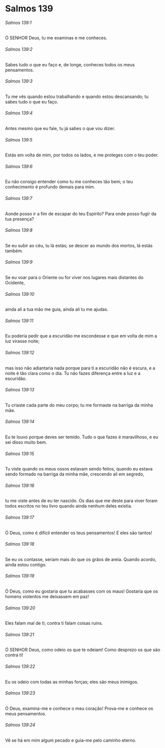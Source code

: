 # Salmos 139

###### Salmos 139:1

Ó SENHOR Deus, tu me examinas e me conheces.

###### Salmos 139:2

Sabes tudo o que eu faço e, de longe, conheces todos os meus pensamentos.

###### Salmos 139:3

Tu me vês quando estou trabalhando e quando estou descansando; tu sabes tudo o que eu faço.

###### Salmos 139:4

Antes mesmo que eu fale, tu já sabes o que vou dizer.

###### Salmos 139:5

Estás em volta de mim, por todos os lados, e me proteges com o teu poder.

###### Salmos 139:6

Eu não consigo entender como tu me conheces tão bem; o teu conhecimento é profundo demais para mim.

###### Salmos 139:7

Aonde posso ir a fim de escapar do teu Espírito? Para onde posso fugir da tua presença?

###### Salmos 139:8

Se eu subir ao céu, tu lá estás; se descer ao mundo dos mortos, lá estás também.

###### Salmos 139:9

Se eu voar para o Oriente ou for viver nos lugares mais distantes do Ocidente,

###### Salmos 139:10

ainda ali a tua mão me guia, ainda ali tu me ajudas.

###### Salmos 139:11

Eu poderia pedir que a escuridão me escondesse e que em volta de mim a luz virasse noite;

###### Salmos 139:12

mas isso não adiantaria nada porque para ti a escuridão não é escura, e a noite é tão clara como o dia. Tu não fazes diferença entre a luz e a escuridão.

###### Salmos 139:13

Tu criaste cada parte do meu corpo; tu me formaste na barriga da minha mãe.

###### Salmos 139:14

Eu te louvo porque deves ser temido. Tudo o que fazes é maravilhoso, e eu sei disso muito bem.

###### Salmos 139:15

Tu viste quando os meus ossos estavam sendo feitos, quando eu estava sendo formado na barriga da minha mãe, crescendo ali em segredo,

###### Salmos 139:16

tu me viste antes de eu ter nascido. Os dias que me deste para viver foram todos escritos no teu livro quando ainda nenhum deles existia.

###### Salmos 139:17

Ó Deus, como é difícil entender os teus pensamentos! E eles são tantos!

###### Salmos 139:18

Se eu os contasse, seriam mais do que os grãos de areia. Quando acordo, ainda estou contigo.

###### Salmos 139:19

Ó Deus, como eu gostaria que tu acabasses com os maus! Gostaria que os homens violentos me deixassem em paz!

###### Salmos 139:20

Eles falam mal de ti; contra ti falam coisas ruins.

###### Salmos 139:21

Ó SENHOR Deus, como odeio os que te odeiam! Como desprezo os que são contra ti!

###### Salmos 139:22

Eu os odeio com todas as minhas forças; eles são meus inimigos.

###### Salmos 139:23

Ó Deus, examina-me e conhece o meu coração! Prova-me e conhece os meus pensamentos.

###### Salmos 139:24

Vê se há em mim algum pecado e guia-me pelo caminho eterno.

